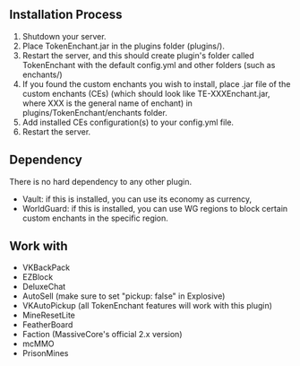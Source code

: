 ## Installation Process
1. Shutdown your server.
2. Place TokenEnchant.jar in the plugins folder (plugins/). 
3. Restart the server, and this should create plugin's folder called TokenEnchant with the default config.yml and other folders (such as enchants/)
4. If you found the custom enchants you wish to install, place .jar file of the custom enchants (CEs) (which should look like TE-XXXEnchant.jar, where XXX is the general name of enchant) in plugins/TokenEnchant/enchants folder.
5. Add installed CEs configuration(s) to your config.yml file.
6. Restart the server.

## Dependency
There is no hard dependency to any other plugin.

* Vault: if this is installed, you can use its economy as currency,
* WorldGuard: if this is installed, you can use WG regions to block certain custom enchants in the specific region.

## Work with
* VKBackPack
* EZBlock
* DeluxeChat
* AutoSell (make sure to set "pickup: false" in Explosive)
* VKAutoPickup (all TokenEnchant features will work with this plugin)
* MineResetLite
* FeatherBoard
* Faction (MassiveCore's official 2.x version)
* mcMMO
* PrisonMines
